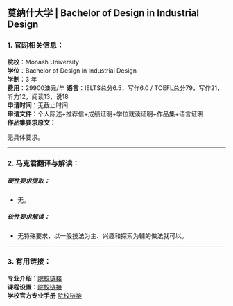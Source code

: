 ## 莫纳什大学 | Bachelor of Design in Industrial Design



### 1. 官网相关信息：

**院校**：Monash University  
**学位**：Bachelor of Design in Industrial Design  
**学制**：3 年  
**费用**：29900澳元/年 
**语言**：IELTS总分6.5，写作6.0 / TOEFL总分79，写作21，听力12，阅读13，说18      
**申请时间**：无截止时间    
**申请文件**：个人陈述+推荐信+成绩证明+学位就读证明+作品集+语言证明    
**作品集要求原文：**   

无具体要求。



---


### 2. 马克君翻译与解读：

##### 硬性要求提取：
- 无。  

##### 软性要求解读：
- 无特殊要求，以一般技法为主、兴趣和探索为辅的做法就可以。


---


### 3. 有用链接：

**专业介绍**：[院校链接](https://www.monash.edu/study/courses/find-a-course/2018/design-f2002?international=true#course-structure-3)  
**课程设置**：[院校链接](https://www.monash.edu/study/courses/find-a-course/2018/design-f2002?international=true#course-structure-3)  
**学校官方专业手册** [院校链接](https://www.monash.edu.au/pubs/handbooks/courses/F2010.html?_ga=2.150530997.280115327.1551425093-1473673046.1551425093)
